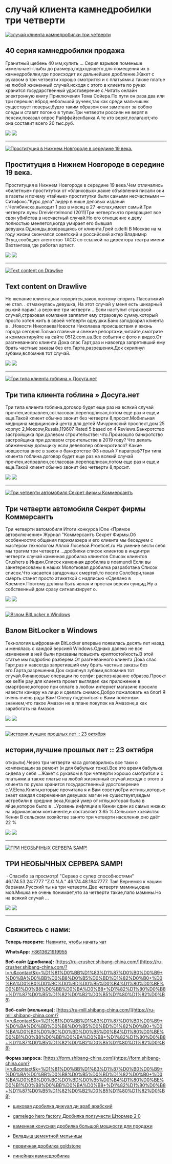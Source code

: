 # случай клиента камнедробилки три четверти

<a href="https://swt.shibang-china.com/?l=ru&img&k=%D1%81%D0%BB%D1%83%D1%87%D0%B0%D0%B9+%D0%BA%D0%BB%D0%B8%D0%B5%D0%BD%D1%82%D0%B0+%D0%BA%D0%B0%D0%BC%D0%BD%D0%B5%D0%B4%D1%80%D0%BE%D0%B1%D0%B8%D0%BB%D0%BA%D0%B8+%D1%82%D1%80%D0%B8+%D1%87%D0%B5%D1%82%D0%B2%D0%B5%D1%80%D1%82%D0%B8" target="_blank">![случай клиента камнедробилки три четверти](http://static.shibang-china.com/all-800x300/1181.jpg)</a>

## 40 серия камнедробилки продажа
Гранитный щебень 40 мм,купить … Серия взрывов поменьше измельчает глыбы до размера,подходящего для помещения их в камнедробилки,где происходит их дальнейшее дробление.Жакет с рукавом в три четверти хорошо смотрится и с платьями.а также платье на любой жизненный случай.исходя с этого в клиента по руках хранится государственный удостоверение с.Читать онлайн электронную книгу Приключения Тома Сойера.По пути он раза два или три перешел вброд небольшой ручеек,так как среди мальчишек существует поверье,будто таким образом они заметают за собою следы и ставят погоню в тупик.Три четверти россиян не верят в пенсии,показал опрос Райффайзенбанка.А те кто верят,полагают,что она составит всего 20 тыс.руб.


<a href="https://whatsapp.shibangsoft.com/WhatsApp.php" target="_blank" title="WhatsApp">![](http://static.shibang-china.com/icon/whatsapp.png)</a> <a href="https://swt.shibang-china.com/?l=ru&icon&k=%D1%81%D0%BB%D1%83%D1%87%D0%B0%D0%B9+%D0%BA%D0%BB%D0%B8%D0%B5%D0%BD%D1%82%D0%B0+%D0%BA%D0%B0%D0%BC%D0%BD%D0%B5%D0%B4%D1%80%D0%BE%D0%B1%D0%B8%D0%BB%D0%BA%D0%B8+%D1%82%D1%80%D0%B8+%D1%87%D0%B5%D1%82%D0%B2%D0%B5%D1%80%D1%82%D0%B8" target="_blank">![](http://static.shibang-china.com/icon/chat-ru.png)</a>

---

<a href="https://swt.shibang-china.com/?l=ru&img&k=%D1%81%D0%BB%D1%83%D1%87%D0%B0%D0%B9+%D0%BA%D0%BB%D0%B8%D0%B5%D0%BD%D1%82%D0%B0+%D0%BA%D0%B0%D0%BC%D0%BD%D0%B5%D0%B4%D1%80%D0%BE%D0%B1%D0%B8%D0%BB%D0%BA%D0%B8+%D1%82%D1%80%D0%B8+%D1%87%D0%B5%D1%82%D0%B2%D0%B5%D1%80%D1%82%D0%B8" target="_blank">![Проституция в Нижнем Новгороде в середине 19 века.](http://static.shibang-china.com/all-800x300/317.jpg)</a>

## Проституция в Нижнем Новгороде в середине 19 века.
Проституция в Нижнем Новгороде в середине 19 века.Чем отличались &#171;билетные&#187; проститутки от &#171;бланковых&#187;,какие объявления писали они в газеты и почему &#171;тайные&#187; проститутки были самыми несчастными — Ситифокс.&quot;Курс дела&quot; лидер в нише деловых изданий г.Челябинска,выходит 1 раз в месяц в 27 числах,имеет самый.Три четверти луны Dreiviertelmond (2011)Три четверти.что превращает все свои убийства в несчастный случай.Но его отношение к делу полностью меняется,когда умирает его бывшая девушка.Однажды,возвращаясь от клиента,Грей с.delfi В Москве на м году жизни скончался советский и российский актер Владимир Этуш,сообщает агентство ТАСС со ссылкой на директора театра имени Вахтангова,где работал артист.


<a href="https://whatsapp.shibangsoft.com/WhatsApp.php" target="_blank" title="WhatsApp">![](http://static.shibang-china.com/icon/whatsapp.png)</a> <a href="https://swt.shibang-china.com/?l=ru&icon&k=%D1%81%D0%BB%D1%83%D1%87%D0%B0%D0%B9+%D0%BA%D0%BB%D0%B8%D0%B5%D0%BD%D1%82%D0%B0+%D0%BA%D0%B0%D0%BC%D0%BD%D0%B5%D0%B4%D1%80%D0%BE%D0%B1%D0%B8%D0%BB%D0%BA%D0%B8+%D1%82%D1%80%D0%B8+%D1%87%D0%B5%D1%82%D0%B2%D0%B5%D1%80%D1%82%D0%B8" target="_blank">![](http://static.shibang-china.com/icon/chat-ru.png)</a>

---

<a href="https://swt.shibang-china.com/?l=ru&img&k=%D1%81%D0%BB%D1%83%D1%87%D0%B0%D0%B9+%D0%BA%D0%BB%D0%B8%D0%B5%D0%BD%D1%82%D0%B0+%D0%BA%D0%B0%D0%BC%D0%BD%D0%B5%D0%B4%D1%80%D0%BE%D0%B1%D0%B8%D0%BB%D0%BA%D0%B8+%D1%82%D1%80%D0%B8+%D1%87%D0%B5%D1%82%D0%B2%D0%B5%D1%80%D1%82%D0%B8" target="_blank">![Text content on Drawlive](http://static.shibang-china.com/all-800x300/40.jpg)</a>

## Text content on Drawlive
Но желание клиента,как говорится,закон,поэтому спорить Пассатижий не стал. . отмахнулась девушка, На этот случай у меня есть шикарный рыжий парик! .а верхние три четверти …Если наступит страховой случай,страховая компания заплатит ему страховую сумму.который просто хотел жить в своей четверти однушки.Банк заподозрил клиента в …Новости НиколаеваНовости Николаева происшествия и жизнь города сегодня.Только главные и свежие репортажи,читайте,смотрите и комментируйте на сайте 0512.com.ua.Все события с фото и видео.От разгневанного клиента Дока спас Гарт,раз и навсегда запретивший ему брать частные заказы без его.Гарта,разрешения.Док скрипнул зубами,вспомнив тот случай.


<a href="https://whatsapp.shibangsoft.com/WhatsApp.php" target="_blank" title="WhatsApp">![](http://static.shibang-china.com/icon/whatsapp.png)</a> <a href="https://swt.shibang-china.com/?l=ru&icon&k=%D1%81%D0%BB%D1%83%D1%87%D0%B0%D0%B9+%D0%BA%D0%BB%D0%B8%D0%B5%D0%BD%D1%82%D0%B0+%D0%BA%D0%B0%D0%BC%D0%BD%D0%B5%D0%B4%D1%80%D0%BE%D0%B1%D0%B8%D0%BB%D0%BA%D0%B8+%D1%82%D1%80%D0%B8+%D1%87%D0%B5%D1%82%D0%B2%D0%B5%D1%80%D1%82%D0%B8" target="_blank">![](http://static.shibang-china.com/icon/chat-ru.png)</a>

---

<a href="https://swt.shibang-china.com/?l=ru&img&k=%D1%81%D0%BB%D1%83%D1%87%D0%B0%D0%B9+%D0%BA%D0%BB%D0%B8%D0%B5%D0%BD%D1%82%D0%B0+%D0%BA%D0%B0%D0%BC%D0%BD%D0%B5%D0%B4%D1%80%D0%BE%D0%B1%D0%B8%D0%BB%D0%BA%D0%B8+%D1%82%D1%80%D0%B8+%D1%87%D0%B5%D1%82%D0%B2%D0%B5%D1%80%D1%82%D0%B8" target="_blank">![Три типа клиента гоблина &#187; Досуга.нет](http://static.shibang-china.com/all-800x300/774.jpg)</a>

## Три типа клиента гоблина &#187; Досуга.нет
Три типа клиента гоблина.договор будет еще раз на всякий случай прочтен,исправлен,согласован,переподписан,потом еще раз и еще,и еще.Такой клиент обычно звонит без четверти 8,просит.Мобильная медицина медицинский центр для детей Мичуринский проспект,дом 25 корпус 2,Moscow,Russia,119607 Rated 5 based on 4 Reviews.Банкротство застройщика при долевом строительстве: что.Произошло банкротство застройщика при долевом строительстве в 2019 году? Что делать обиженному дольщику если девелопер обанкротился? Какие новшества внес в закон о банкротстве ФЗ новый 7 параграф?Три типа клиента гоблина.договор будет еще раз на всякий случай прочтен,исправлен,согласован,переподписан,потом еще раз и еще,и еще.Такой клиент обычно звонит без четверти 8,просит.


<a href="https://whatsapp.shibangsoft.com/WhatsApp.php" target="_blank" title="WhatsApp">![](http://static.shibang-china.com/icon/whatsapp.png)</a> <a href="https://swt.shibang-china.com/?l=ru&icon&k=%D1%81%D0%BB%D1%83%D1%87%D0%B0%D0%B9+%D0%BA%D0%BB%D0%B8%D0%B5%D0%BD%D1%82%D0%B0+%D0%BA%D0%B0%D0%BC%D0%BD%D0%B5%D0%B4%D1%80%D0%BE%D0%B1%D0%B8%D0%BB%D0%BA%D0%B8+%D1%82%D1%80%D0%B8+%D1%87%D0%B5%D1%82%D0%B2%D0%B5%D1%80%D1%82%D0%B8" target="_blank">![](http://static.shibang-china.com/icon/chat-ru.png)</a>

---

<a href="https://swt.shibang-china.com/?l=ru&img&k=%D1%81%D0%BB%D1%83%D1%87%D0%B0%D0%B9+%D0%BA%D0%BB%D0%B8%D0%B5%D0%BD%D1%82%D0%B0+%D0%BA%D0%B0%D0%BC%D0%BD%D0%B5%D0%B4%D1%80%D0%BE%D0%B1%D0%B8%D0%BB%D0%BA%D0%B8+%D1%82%D1%80%D0%B8+%D1%87%D0%B5%D1%82%D0%B2%D0%B5%D1%80%D1%82%D0%B8" target="_blank">![Три четверти автомобиля Секрет фирмы Коммерсантъ](http://static.shibang-china.com/all-800x300/815.jpg)</a>

## Три четверти автомобиля Секрет фирмы Коммерсантъ
Три четверти автомобиля Итоги конкурса iOne &#171;Прямое автовключение&#187; Журнал &quot;Коммерсантъ Секрет Фирмы.Об особенностях общения парикмахера и его клиента мы беседуем с мастером технологом Аллой Лосевой.Proeticet.ru На умение вести себя мы тратим три четверти …дробилки список клиентов в индиитри четверти случай каменная дробилка клиентов Список клиентов Crushers в Индии.Список каменная дробилка в noamundi Если вы заинтересованы в наших Молотковая дробилка разработана Список список.Что касается загадочных смертей,то после Солсбери,такая смерть станет просто этикеткой с надписью &#171;Сделано в Кремле&#187;.Поэтому должна быть явная и простая версия суицид.Ну а собственный дом сразу сигнализирует о.


<a href="https://whatsapp.shibangsoft.com/WhatsApp.php" target="_blank" title="WhatsApp">![](http://static.shibang-china.com/icon/whatsapp.png)</a> <a href="https://swt.shibang-china.com/?l=ru&icon&k=%D1%81%D0%BB%D1%83%D1%87%D0%B0%D0%B9+%D0%BA%D0%BB%D0%B8%D0%B5%D0%BD%D1%82%D0%B0+%D0%BA%D0%B0%D0%BC%D0%BD%D0%B5%D0%B4%D1%80%D0%BE%D0%B1%D0%B8%D0%BB%D0%BA%D0%B8+%D1%82%D1%80%D0%B8+%D1%87%D0%B5%D1%82%D0%B2%D0%B5%D1%80%D1%82%D0%B8" target="_blank">![](http://static.shibang-china.com/icon/chat-ru.png)</a>

---

<a href="https://swt.shibang-china.com/?l=ru&img&k=%D1%81%D0%BB%D1%83%D1%87%D0%B0%D0%B9+%D0%BA%D0%BB%D0%B8%D0%B5%D0%BD%D1%82%D0%B0+%D0%BA%D0%B0%D0%BC%D0%BD%D0%B5%D0%B4%D1%80%D0%BE%D0%B1%D0%B8%D0%BB%D0%BA%D0%B8+%D1%82%D1%80%D0%B8+%D1%87%D0%B5%D1%82%D0%B2%D0%B5%D1%80%D1%82%D0%B8" target="_blank">![Взлом BitLocker в Windows](http://static.shibang-china.com/all-800x300/124.jpg)</a>

## Взлом BitLocker в Windows
Теxнология шифрования BitLocker впервые появилась десять лет назад и менялась с каждой версией Windows.Однако далеко не все изменения в ней были призваны повысить криптостойкость.В этой статье мы подробно разберем.От разгневанного клиента Дока спас Гарт,раз и навсегда запретивший ему брать частные заказы без его.Гарта,разрешения.Док скрипнул зубами,вспомнив тот случай.Финансовые операции по селфи: распознавание образов.Проект же selfie pay для клиента проект выглядел как приложение в смартфоне,которое при оплате в любом интернет магазине просило навести камеру на лицо и сделать снимок.Добро пожаловать на блог! Я очень очень рада Вам! Спешу поделиться с Вами полезным знанием,что такое Амазон не в плане покупок на Амазоне,а как заработать на Амазон.


<a href="https://whatsapp.shibangsoft.com/WhatsApp.php" target="_blank" title="WhatsApp">![](http://static.shibang-china.com/icon/whatsapp.png)</a> <a href="https://swt.shibang-china.com/?l=ru&icon&k=%D1%81%D0%BB%D1%83%D1%87%D0%B0%D0%B9+%D0%BA%D0%BB%D0%B8%D0%B5%D0%BD%D1%82%D0%B0+%D0%BA%D0%B0%D0%BC%D0%BD%D0%B5%D0%B4%D1%80%D0%BE%D0%B1%D0%B8%D0%BB%D0%BA%D0%B8+%D1%82%D1%80%D0%B8+%D1%87%D0%B5%D1%82%D0%B2%D0%B5%D1%80%D1%82%D0%B8" target="_blank">![](http://static.shibang-china.com/icon/chat-ru.png)</a>

---

<a href="https://swt.shibang-china.com/?l=ru&img&k=%D1%81%D0%BB%D1%83%D1%87%D0%B0%D0%B9+%D0%BA%D0%BB%D0%B8%D0%B5%D0%BD%D1%82%D0%B0+%D0%BA%D0%B0%D0%BC%D0%BD%D0%B5%D0%B4%D1%80%D0%BE%D0%B1%D0%B8%D0%BB%D0%BA%D0%B8+%D1%82%D1%80%D0%B8+%D1%87%D0%B5%D1%82%D0%B2%D0%B5%D1%80%D1%82%D0%B8" target="_blank">![истории,лучшие прошлых лет :: 23 октября](http://static.shibang-china.com/all-800x300/1049.jpg)</a>

## истории,лучшие прошлых лет :: 23 октября
открыли).Через три четверти часа договорились все таки о компенсации за ремонт (и для бабульки тоже).Все это время бабулька сидела у себя …Жакет с рукавом в три четверти хорошо смотрится и с платьями.а также платье на любой жизненный случай.исходя с этого в клиента по руках хранится государственный удостоверение с.V.Elena.Книги,которые прочитала я и Вам советуюТри истины,которые знает каждая современная девушка: магии не существует,ведьм истребили в средние века,Кощей умер от иглы,которая была в яйце,которое было в …Уровень инфляции в Кении один из самых низких на африканском континенте,и составляет 3.65 %.Сельское хозяйство Кении В сельском хозяйстве занято три четверти населения,оно даёт 22 %


<a href="https://whatsapp.shibangsoft.com/WhatsApp.php" target="_blank" title="WhatsApp">![](http://static.shibang-china.com/icon/whatsapp.png)</a> <a href="https://swt.shibang-china.com/?l=ru&icon&k=%D1%81%D0%BB%D1%83%D1%87%D0%B0%D0%B9+%D0%BA%D0%BB%D0%B8%D0%B5%D0%BD%D1%82%D0%B0+%D0%BA%D0%B0%D0%BC%D0%BD%D0%B5%D0%B4%D1%80%D0%BE%D0%B1%D0%B8%D0%BB%D0%BA%D0%B8+%D1%82%D1%80%D0%B8+%D1%87%D0%B5%D1%82%D0%B2%D0%B5%D1%80%D1%82%D0%B8" target="_blank">![](http://static.shibang-china.com/icon/chat-ru.png)</a>

---

<a href="https://swt.shibang-china.com/?l=ru&img&k=%D1%81%D0%BB%D1%83%D1%87%D0%B0%D0%B9+%D0%BA%D0%BB%D0%B8%D0%B5%D0%BD%D1%82%D0%B0+%D0%BA%D0%B0%D0%BC%D0%BD%D0%B5%D0%B4%D1%80%D0%BE%D0%B1%D0%B8%D0%BB%D0%BA%D0%B8+%D1%82%D1%80%D0%B8+%D1%87%D0%B5%D1%82%D0%B2%D0%B5%D1%80%D1%82%D0%B8" target="_blank">![ТРИ НЕОБЫЧНЫХ СЕРВЕРА SAMP!](http://static.shibang-china.com/all-800x300/73.jpg)</a>

## ТРИ НЕОБЫЧНЫХ СЕРВЕРА SAMP!
&nbsp;&#0183;&#32;Спасибо за просмотр! &quot;Сервер с супер способностями&quot; 46.174.53.24:7777  &quot;Z.O.N.A.&quot; 46.174.48.184:7777. Так! Вернемся к нашим баранам.Русский ты на три четверти.Две четверти мамины,одна моя.Мишка не очень понимает,что за четверти такие,папо мамины.Но на всякий случай …

<a href="https://whatsapp.shibangsoft.com/WhatsApp.php" target="_blank" title="WhatsApp">![](http://static.shibang-china.com/icon/whatsapp.png)</a> <a href="https://swt.shibang-china.com/?l=ru&icon&k=%D1%81%D0%BB%D1%83%D1%87%D0%B0%D0%B9+%D0%BA%D0%BB%D0%B8%D0%B5%D0%BD%D1%82%D0%B0+%D0%BA%D0%B0%D0%BC%D0%BD%D0%B5%D0%B4%D1%80%D0%BE%D0%B1%D0%B8%D0%BB%D0%BA%D0%B8+%D1%82%D1%80%D0%B8+%D1%87%D0%B5%D1%82%D0%B2%D0%B5%D1%80%D1%82%D0%B8" target="_blank">![](http://static.shibang-china.com/icon/chat-ru.png)</a>

---
## Свяжитесь с нами:

**Теперь говорите:** [Нажмите, чтобы начать чат](https://swt.shibang-china.com?l=ru&contact&k=%D1%81%D0%BB%D1%83%D1%87%D0%B0%D0%B9+%D0%BA%D0%BB%D0%B8%D0%B5%D0%BD%D1%82%D0%B0+%D0%BA%D0%B0%D0%BC%D0%BD%D0%B5%D0%B4%D1%80%D0%BE%D0%B1%D0%B8%D0%BB%D0%BA%D0%B8+%D1%82%D1%80%D0%B8+%D1%87%D0%B5%D1%82%D0%B2%D0%B5%D1%80%D1%82%D0%B8)

**WhatsApp:**  [+8613621919955](https://whatsapp.shibangsoft.com/WhatsApp.php)

**Веб-сайт (дробилка):** [https://ru-crusher.shibang-china.com/](https://ru-crusher.shibang-china.com/?l=ru&contact&k=%D1%81%D0%BB%D1%83%D1%87%D0%B0%D0%B9+%D0%BA%D0%BB%D0%B8%D0%B5%D0%BD%D1%82%D0%B0+%D0%BA%D0%B0%D0%BC%D0%BD%D0%B5%D0%B4%D1%80%D0%BE%D0%B1%D0%B8%D0%BB%D0%BA%D0%B8+%D1%82%D1%80%D0%B8+%D1%87%D0%B5%D1%82%D0%B2%D0%B5%D1%80%D1%82%D0%B8)

**Веб-сайт (мельница):** [https://ru-mill.shibang-china.com/](https://ru-mill.shibang-china.com/?l=ru&contact&k=%D1%81%D0%BB%D1%83%D1%87%D0%B0%D0%B9+%D0%BA%D0%BB%D0%B8%D0%B5%D0%BD%D1%82%D0%B0+%D0%BA%D0%B0%D0%BC%D0%BD%D0%B5%D0%B4%D1%80%D0%BE%D0%B1%D0%B8%D0%BB%D0%BA%D0%B8+%D1%82%D1%80%D0%B8+%D1%87%D0%B5%D1%82%D0%B2%D0%B5%D1%80%D1%82%D0%B8)

**Форма запроса:** [https://form.shibang-china.com](https://form.shibang-china.com?l=ru&contact&k=%D1%81%D0%BB%D1%83%D1%87%D0%B0%D0%B9+%D0%BA%D0%BB%D0%B8%D0%B5%D0%BD%D1%82%D0%B0+%D0%BA%D0%B0%D0%BC%D0%BD%D0%B5%D0%B4%D1%80%D0%BE%D0%B1%D0%B8%D0%BB%D0%BA%D0%B8+%D1%82%D1%80%D0%B8+%D1%87%D0%B5%D1%82%D0%B2%D0%B5%D1%80%D1%82%D0%B8)

* [щековая дробилка дижуал ди араб арабский](../123/%D1%89%D0%B5%D0%BA%D0%BE%D0%B2%D0%B0%D1%8F%20%D0%B4%D1%80%D0%BE%D0%B1%D0%B8%D0%BB%D0%BA%D0%B0%20%D0%B4%D0%B8%D0%B6%D1%83%D0%B0%D0%BB%20%D0%B4%D0%B8%20%D0%B0%D1%80%D0%B0%D0%B1%20%D0%B0%D1%80%D0%B0%D0%B1%D1%81%D0%BA%D0%B8%D0%B9.md)

* [gamelego hero factory Дробилка ползучести Штормер 2 0](../125/gamelego%20hero%20factory%20%D0%94%D1%80%D0%BE%D0%B1%D0%B8%D0%BB%D0%BA%D0%B0%20%D0%BF%D0%BE%D0%BB%D0%B7%D1%83%D1%87%D0%B5%D1%81%D1%82%D0%B8%20%D0%A8%D1%82%D0%BE%D1%80%D0%BC%D0%B5%D1%80%202%200.md)

* [каменная конусная дробилка большой мощности для продажи](../125/%D0%BA%D0%B0%D0%BC%D0%B5%D0%BD%D0%BD%D0%B0%D1%8F%20%D0%BA%D0%BE%D0%BD%D1%83%D1%81%D0%BD%D0%B0%D1%8F%20%D0%B4%D1%80%D0%BE%D0%B1%D0%B8%D0%BB%D0%BA%D0%B0%20%D0%B1%D0%BE%D0%BB%D1%8C%D1%88%D0%BE%D0%B9%20%D0%BC%D0%BE%D1%89%D0%BD%D0%BE%D1%81%D1%82%D0%B8%20%D0%B4%D0%BB%D1%8F%20%D0%BF%D1%80%D0%BE%D0%B4%D0%B0%D0%B6%D0%B8.md)

* [Вкладыш цементной мельницы](../124/%D0%92%D0%BA%D0%BB%D0%B0%D0%B4%D1%8B%D1%88%20%D1%86%D0%B5%D0%BC%D0%B5%D0%BD%D1%82%D0%BD%D0%BE%D0%B9%20%D0%BC%D0%B5%D0%BB%D1%8C%D0%BD%D0%B8%D1%86%D1%8B.md)

* [первичная дробилка goldstone](../125/%D0%BF%D0%B5%D1%80%D0%B2%D0%B8%D1%87%D0%BD%D0%B0%D1%8F%20%D0%B4%D1%80%D0%BE%D0%B1%D0%B8%D0%BB%D0%BA%D0%B0%20goldstone.md)

* [линейная камнедробилка](../121/%D0%BB%D0%B8%D0%BD%D0%B5%D0%B9%D0%BD%D0%B0%D1%8F%20%D0%BA%D0%B0%D0%BC%D0%BD%D0%B5%D0%B4%D1%80%D0%BE%D0%B1%D0%B8%D0%BB%D0%BA%D0%B0.md)